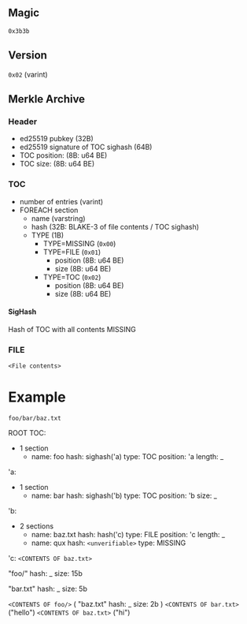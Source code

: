 ## Magic

`0x3b3b`

## Version

`0x02` (varint)

## Merkle Archive

### Header

- ed25519 pubkey (32B)
- ed25519 signature of TOC sighash (64B)
- TOC position: (8B: u64 BE)
- TOC size: (8B: u64 BE)

### TOC

- number of entries (varint)
- FOREACH section
  - name (varstring)
  - hash (32B: BLAKE-3 of file contents / TOC sighash)
  - TYPE (1B)
    - TYPE=MISSING (`0x00`)
    - TYPE=FILE (`0x01`)
      - position (8B: u64 BE)
      - size (8B: u64 BE)
    - TYPE=TOC (`0x02`)
      - position (8B: u64 BE)
      - size (8B: u64 BE)

#### SigHash
Hash of TOC with all contents MISSING

### FILE

`<File contents>`

# Example

`foo/bar/baz.txt`

ROOT TOC:
  - 1 section
    - name: foo
      hash: sighash('a)
      type: TOC
      position: 'a
      length: _

'a:
  - 1 section
    - name: bar
      hash: sighash('b)
      type: TOC
      position: 'b
      size: _

'b:
  - 2 sections
    - name: baz.txt
      hash: hash('c)
      type: FILE
      position: 'c
      length: _
    - name: qux
      hash: `<unverifiable>`
      type: MISSING

'c: `<CONTENTS OF baz.txt>`

"foo/"
hash: _
size: 15b

"bar.txt"
hash: _
size: 5b

`<CONTENTS OF foo/>` (
  "baz.txt"
  hash: _
  size: 2b
)
`<CONTENTS OF bar.txt>` ("hello")
`<CONTENTS OF baz.txt>` ("hi")

